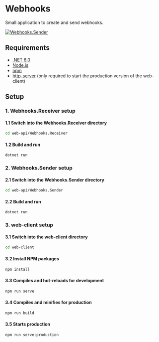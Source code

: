 # Webhooks

Small application to create and send webhooks.

[![Webhooks.Sender](https://github.com/gianantoniopini/webhooks/actions/workflows/webhooks-sender.yml/badge.svg)](https://github.com/gianantoniopini/webhooks/actions/workflows/webhooks-sender.yml)

## Requirements

- [.NET 6.0][1]
- [Node.js][2]
- [npm][3]
- [http-server][4] (only required to start the production version of the web-client)

## Setup

### 1. Webhooks.Receiver setup

#### 1.1 Switch into the Webhooks.Receiver directory

```sh
cd web-api/Webhooks.Receiver
```

#### 1.2 Build and run

```sh
dotnet run
```

### 2. Webhooks.Sender setup

#### 2.1 Switch into the Webhooks.Sender directory

```sh
cd web-api/Webhooks.Sender
```

#### 2.2 Build and run

```sh
dotnet run
```

### 3. web-client setup

#### 3.1 Switch into the web-client directory

```sh
cd web-client
```

#### 3.2 Install NPM packages

```sh
npm install
```

#### 3.3 Compiles and hot-reloads for development

```sh
npm run serve
```

#### 3.4 Compiles and minifies for production

```sh
npm run build
```

#### 3.5 Starts production

```sh
npm run serve:production
```

<!-- MARKDOWN LINKS -->

[1]: https://dotnet.microsoft.com/en-us/download/dotnet/6.0
[2]: https://nodejs.org/en/download/current/
[3]: https://nodejs.org/en/download/current/
[4]: https://www.npmjs.com/package/http-server
